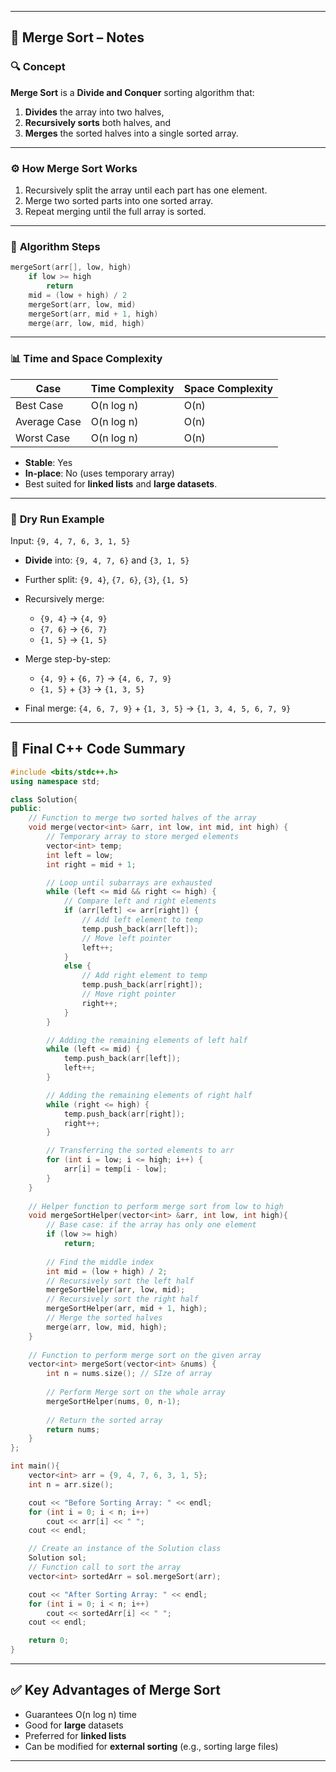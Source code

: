 
---

## 🔷 Merge Sort – Notes

### 🔍 **Concept**

**Merge Sort** is a **Divide and Conquer** sorting algorithm that:

1. **Divides** the array into two halves,
2. **Recursively sorts** both halves, and
3. **Merges** the sorted halves into a single sorted array.

---

### ⚙️ **How Merge Sort Works**

1. Recursively split the array until each part has one element.
2. Merge two sorted parts into one sorted array.
3. Repeat merging until the full array is sorted.

---

### 🧠 **Algorithm Steps**

```cpp
mergeSort(arr[], low, high)
    if low >= high
        return
    mid = (low + high) / 2
    mergeSort(arr, low, mid)
    mergeSort(arr, mid + 1, high)
    merge(arr, low, mid, high)
```

---

### 📊 **Time and Space Complexity**

| Case         | Time Complexity | Space Complexity |
| ------------ | --------------- | ---------------- |
| Best Case    | O(n log n)      | O(n)             |
| Average Case | O(n log n)      | O(n)             |
| Worst Case   | O(n log n)      | O(n)             |

* **Stable**: Yes
* **In-place**: No (uses temporary array)
* Best suited for **linked lists** and **large datasets**.

---

### 🧪 **Dry Run Example**

Input: `{9, 4, 7, 6, 3, 1, 5}`

* **Divide** into: `{9, 4, 7, 6}` and `{3, 1, 5}`
* Further split: `{9, 4}`, `{7, 6}`, `{3}`, `{1, 5}`
* Recursively merge:

  * `{9, 4}` → `{4, 9}`
  * `{7, 6}` → `{6, 7}`
  * `{1, 5}` → `{1, 5}`
* Merge step-by-step:

  * `{4, 9}` + `{6, 7}` → `{4, 6, 7, 9}`
  * `{1, 5}` + `{3}` → `{1, 3, 5}`
* Final merge: `{4, 6, 7, 9}` + `{1, 3, 5}` → `{1, 3, 4, 5, 6, 7, 9}`

---

## 🧾 Final C++ Code Summary

```cpp
#include <bits/stdc++.h>
using namespace std;

class Solution{
public:
    // Function to merge two sorted halves of the array
    void merge(vector<int> &arr, int low, int mid, int high) {
        // Temporary array to store merged elements
        vector<int> temp;
        int left = low;
        int right = mid + 1;

        // Loop until subarrays are exhausted
        while (left <= mid && right <= high) {
            // Compare left and right elements
            if (arr[left] <= arr[right]) {
                // Add left element to temp
                temp.push_back(arr[left]);
                // Move left pointer
                left++;
            }
            else {
                // Add right element to temp
                temp.push_back(arr[right]);
                // Move right pointer
                right++;
            }
        }

        // Adding the remaining elements of left half
        while (left <= mid) {
            temp.push_back(arr[left]);
            left++;
        }

        // Adding the remaining elements of right half
        while (right <= high) {
            temp.push_back(arr[right]);
            right++;
        }

        // Transferring the sorted elements to arr
        for (int i = low; i <= high; i++) {
            arr[i] = temp[i - low];
        }
    }
    
    // Helper function to perform merge sort from low to high
    void mergeSortHelper(vector<int> &arr, int low, int high){
        // Base case: if the array has only one element
        if (low >= high)
            return;
        
        // Find the middle index
        int mid = (low + high) / 2;
        // Recursively sort the left half
        mergeSortHelper(arr, low, mid);
        // Recursively sort the right half
        mergeSortHelper(arr, mid + 1, high);
        // Merge the sorted halves
        merge(arr, low, mid, high);
    }
    
    // Function to perform merge sort on the given array
    vector<int> mergeSort(vector<int> &nums) {
        int n = nums.size(); // SIze of array
        
        // Perform Merge sort on the whole array
        mergeSortHelper(nums, 0, n-1);
        
        // Return the sorted array
        return nums;
    }
};

int main(){
    vector<int> arr = {9, 4, 7, 6, 3, 1, 5};
    int n = arr.size();

    cout << "Before Sorting Array: " << endl;
    for (int i = 0; i < n; i++)
        cout << arr[i] << " ";
    cout << endl;

    // Create an instance of the Solution class
    Solution sol;
    // Function call to sort the array
    vector<int> sortedArr = sol.mergeSort(arr);

    cout << "After Sorting Array: " << endl;
    for (int i = 0; i < n; i++)
        cout << sortedArr[i] << " ";
    cout << endl;

    return 0;
}
```

---

## ✅ Key Advantages of Merge Sort

* Guarantees O(n log n) time
* Good for **large** datasets
* Preferred for **linked lists**
* Can be modified for **external sorting** (e.g., sorting large files)

---
